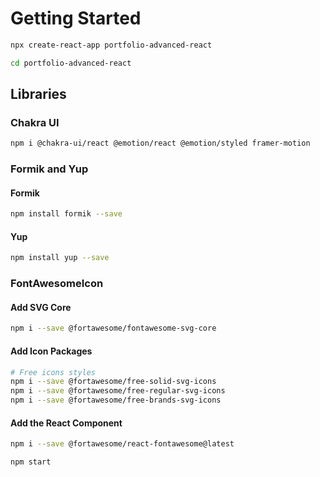 # Getting Started
```bash
npx create-react-app portfolio-advanced-react

cd portfolio-advanced-react
```

## Libraries
### Chakra UI
```bash
npm i @chakra-ui/react @emotion/react @emotion/styled framer-motion
```

### Formik and Yup
#### Formik
```bash
npm install formik --save
```

#### Yup
```bash
npm install yup --save
```

### FontAwesomeIcon
#### Add SVG Core
```bash
npm i --save @fortawesome/fontawesome-svg-core
```

#### Add Icon Packages
```bash
# Free icons styles
npm i --save @fortawesome/free-solid-svg-icons
npm i --save @fortawesome/free-regular-svg-icons
npm i --save @fortawesome/free-brands-svg-icons
```

#### Add the React Component
```bash
npm i --save @fortawesome/react-fontawesome@latest
```

```bash
npm start
```
